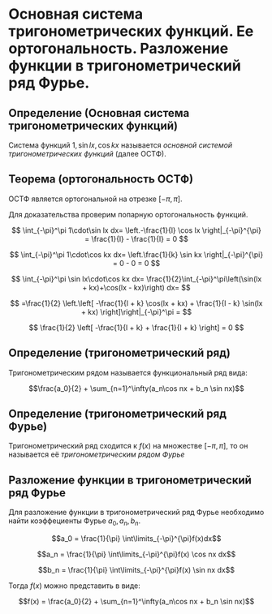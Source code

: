 # Основная система тригонометрических функций. Ее ортогональность. Разложение функции в тригонометрический ряд Фурье.

## Определение (Основная система тригонометрических функций)

Система функций $1, \sin lx, \cos kx$ называется *основной системой
тригонометрических функций* (далее ОСТФ).

## Теорема (ортогональность ОСТФ)

ОСТФ является ортогональной на отрезке $[-\pi, \pi]$.

Для доказательства проверим попарную ортогональность функций.

$$
\int_{-\pi}^\pi 1\cdot\sin lx dx=
\left.-\frac{1}{l} \cos lx \right|_{-\pi}^{\pi} =
\frac{1}{l} - \frac{1}{l} = 0
$$

$$
\int_{-\pi}^\pi 1\cdot\cos kx dx=
\left.\frac{1}{k} \sin kx \right|_{-\pi}^{\pi} =
0 - 0 = 0
$$

$$
\int_{-\pi}^\pi \sin lx\cdot\cos kx dx=
\frac{1}{2}\int_{-\pi}^\pi\left(\sin(lx + kx)+\cos(lx - kx)\right) dx=
$$

$$
=\frac{1}{2} 
\left.\left[ 
    -\frac{1}{l + k} \cos(lx + kx) +
    \frac{1}{l - k} \sin(lx + kx)
\right]\right|_{-\pi}^\pi =
$$

$$
\frac{1}{2} 
\left[
    -\frac{1}{l + k} + \frac{1}{l + k}
\right] = 0
$$

## Определение (тригонометрический ряд)

Тригонометрическим рядом называется функциональный ряд вида:

$$\frac{a_0}{2} + \sum_{n=1}^\infty(a_n\cos nx + b_n \sin nx)$$

## Определение (тригонометрический ряд Фурье)

Тригонометрический ряд сходится к $f(x)$ на множестве $[-\pi, \pi]$, то он
называется её *тригонометрическим рядом Фурье*

## Разложение функции в тригонометрический ряд Фурье

Для разложение функции в тригонометрический ряд Фурье необходимо найти
коэффециенты Фурье $a_0, a_n, b_n$.

$$a_0 = \frac{1}{\pi} \int\limits_{-\pi}^{\pi}f(x)dx$$

$$a_n = \frac{1}{\pi} \int\limits_{-\pi}^{\pi}f(x) \cos nx dx$$

$$b_n = \frac{1}{\pi} \int\limits_{-\pi}^{\pi}f(x) \sin nx dx$$

Тогда $f(x)$ можно представить в виде:

$$f(x) = \frac{a_0}{2} + \sum_{n=1}^\infty(a_n\cos nx + b_n \sin nx)$$

